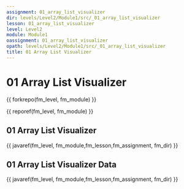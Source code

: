 ```yaml
---
assignment: 01_array_list_visualizer
dir: levels/Level2/Module1/src/_01_array_list_visualizer
lesson: 01_array_list_visualizer
level: Level2
module: Module1
oassignment: 01_array_list_visualizer
opath: levels/Level2/Module1/src/_01_array_list_visualizer
title: 01 Array List Visualizer
---
```

# 01 Array List Visualizer

{{ forkrepo(fm_level, fm_module) }}

{{ reporef(fm_level, fm_module) }}




## 01 Array List Visualizer

{{ javaref(fm_level, fm_module,fm_lesson,fm_assignment, fm_dir) }}

## 01 Array List Visualizer Data

{{ javaref(fm_level, fm_module,fm_lesson,fm_assignment, fm_dir) }}

